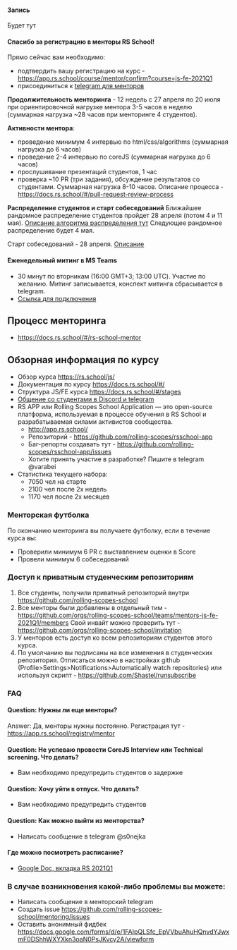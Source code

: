 #### Запись
Будет тут

#### Спасибо за регистрацию в менторы RS School!
Прямо сейчас вам необходимо:
 - подтвердить вашу регистрацию на курс - https://app.rs.school/course/mentor/confirm?course=js-fe-2021Q1 
 - присоединиться к [telegram для менторов](https://t.me/joinchat/HqpGRxNRANkGN2xx9bL8zQ) 

**Продолжительность менторинга** - 12 недель с  27 апреля по 20 июля при ориентировочной нагрузке ментора 3-5 часов в неделю (суммарная нагрузка ~28 часов при менторинге 4 студентов). 

**Активности ментора**:
   - проведение минимум 4 интервью по html/css/algorithms (суммарная нагрузка до 6 часов)
   - проведение 2-4 интервью по coreJS (суммарная нагрузка до 6 часов)
   - прослушивание презентаций студентов, 1 час
   - проверка ~10 PR (три задания), обсуждение результатов со студентами. Суммарная нагрузка 8-10 часов. Описание процесса - https://docs.rs.school/#/pull-request-review-process

**Распределение студентов и старт собеседований**
Ближайшее рандомное распределение студентов пройдет 28 апреля (потом 4 и 11 мая).
[Описание алгоритма распределения тут](how-to-get-mentees.md) Следующее рандомное распределение будет 4 мая.

Cтарт собеседований - 28 апреля. [Описание](first-interview.md)

#### Еженедельный митинг в MS Teams
- 30 минут по вторникам (16:00 GMT+3; 13:00 UTC). Участие по желанию. Митинг записывается, конспект митинга сбрасывается в telegram.
- [Ссылка для подключения](https://teams.microsoft.com/l/meetup-join/19%3ameeting_YmE2Njg3OWUtNzM2YS00OTdkLWEwNWItMjczMmE0Y2YyM2Rj%40thread.v2/0?context=%7b%22Tid%22%3a%22b41b72d0-4e9f-4c26-8a69-f949f367c91d%22%2c%22Oid%22%3a%22bfb3a45e-ab50-4cee-a085-b5c4a9411d92%22%7d)

## Процесс менторинга 
-  https://docs.rs.school/#/rs-school-mentor

## Обзорная информация по курсу 
- Обзор курса https://rs.school/js/  
- Документация по курсу https://docs.rs.school/#/
- Структура JS/FE курса https://docs.rs.school/#/stages
- [Общение со студентами в Discord и telegram](https://docs.rs.school/#/rs-school-chats) 
- RS APP или Rolling Scopes School Application — это open-source платформа, используемая в процессе обучения в RS School и разрабатываемая силами активистов сообщества.
    - http://app.rs.school/
    - Репозиторий - https://github.com/rolling-scopes/rsschool-app
    - Баг-репорты создавать тут - https://github.com/rolling-scopes/rsschool-app/issues
    - Хотите принять участие в разработке? Пишите в telegram @varabei
- Статистика текущего набора:
    - 7050 чел на старте
    - 2100 чел после 2х недель
    - 1170 чел после 2х месяцев

### Менторская футболка 
По окончанию менторинга вы получаете футболку, если в течение курса вы:
- Проверили минимум 6 PR c выставлением оценки в Score
- Провели минимум 6 собеседований

### Доступ к приватным студенческим репозиториям
1. Все студенты, получили приватный репозиторий внутри https://github.com/rolling-scopes-school
2. Все менторы были добавлены в отдельный тим - https://github.com/orgs/rolling-scopes-school/teams/mentors-js-fe-2021Q1/members 
Свой инвайт можно проверить тут - https://github.com/orgs/rolling-scopes-school/invitation
3. У менторов есть доступ ко всем репозиториям студентов этого курса.
4. По умолчанию вы подписаны на все изменения в студенческих репозитория. Отписаться можно в настройках github (Profile>Settings>Notifications>Automatically watch repositories) или используя скрипт - https://github.com/Shastel/runsubscribe

### FAQ
#### Question: Нужны ли еще менторы?
Answer: Да, менторы нужны постоянно. Регистрация тут - https://app.rs.school/registry/mentor

#### Question: Не успеваю провести CoreJS Interview или Technical screening. Что делать?
- Вам необходимо предупредить студентов о задержке

#### Question: Хочу уйти в отпуск. Что делать?
- Вам необходимо предупредить студентов

#### Question: Как можно выйти из менторства?
- Написать сообщение в telegram @s0nejka

#### Где можно посмотреть расписание? 
- [Google Doc, вкладка RS 2021Q1](https://docs.google.com/spreadsheets/d/1oM2O8DtjC0HodB3j7hcIResaWBw8P18tXkOl1ymelvE/edit#gid=1646898206)

### В случае возникновения какой-либо проблемы вы можете:
- Написать сообщение в менторский telegram 
- Создать issue https://github.com/rolling-scopes-school/mentoring/issues
- Оставить анонимный фидбек https://docs.google.com/forms/d/e/1FAIpQLSfc_EpVVbuAhuHQnvdYJwxmF0DShhWXYXkn3oaN0PsJKvcy2A/viewform